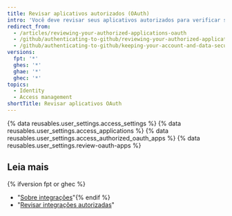 ```yaml
---
title: Revisar aplicativos autorizados (OAuth)
intro: 'Você deve revisar seus aplicativos autorizados para verificar se não há nenhum novo aplicativo autorizado com permissões abrangentes, como aqueles que têm acesso a seus repositórios privados.'
redirect_from:
  - /articles/reviewing-your-authorized-applications-oauth
  - /github/authenticating-to-github/reviewing-your-authorized-applications-oauth
  - /github/authenticating-to-github/keeping-your-account-and-data-secure/reviewing-your-authorized-applications-oauth
versions:
  fpt: '*'
  ghes: '*'
  ghae: '*'
  ghec: '*'
topics:
  - Identity
  - Access management
shortTitle: Revisar aplicativos OAuth
---
```


{% data reusables.user_settings.access_settings %}
{% data reusables.user_settings.access_applications %}
{% data reusables.user_settings.access_authorized_oauth_apps %}
{% data reusables.user_settings.review-oauth-apps %}

## Leia mais
{% ifversion fpt or ghec %}
- "[Sobre integrações](/articles/about-integrations)"{% endif %}
- "[Revisar integrações autorizadas](/articles/reviewing-your-authorized-integrations)"
